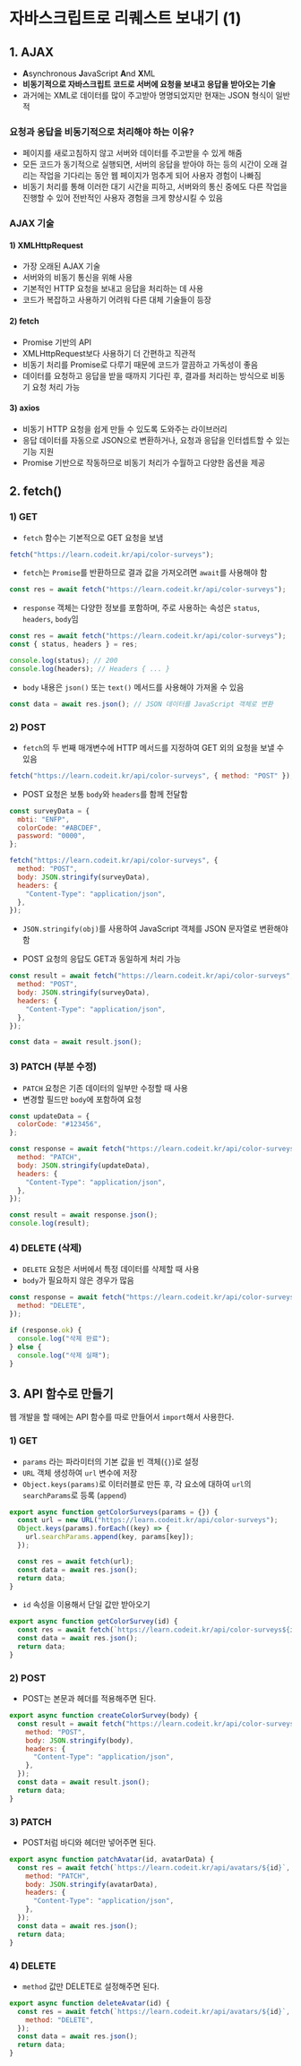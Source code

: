 # 자바스크립트로 리퀘스트 보내기 (1)

## 1. AJAX

- **A**synchronous **J**avaScript **A**nd **X**ML
- **비동기적으로 자바스크립트 코드로 서버에 요청을 보내고 응답을 받아오는 기술**
- 과거에는 XML로 데이터를 많이 주고받아 명명되었지만 현재는 JSON 형식이 일반적

### 요청과 응답을 비동기적으로 처리해야 하는 이유?

- 페이지를 새로고침하지 않고 서버와 데이터를 주고받을 수 있게 해줌
- 모든 코드가 동기적으로 실행되면, 서버의 응답을 받아야 하는 등의 시간이 오래 걸리는 작업을 기다리는 동안 웹 페이지가 멈추게 되어 사용자 경험이 나빠짐
- 비동기 처리를 통해 이러한 대기 시간을 피하고, 서버와의 통신 중에도 다른 작업을 진행할 수 있어 전반적인 사용자 경험을 크게 향상시킬 수 있음

### AJAX 기술

#### 1) XMLHttpRequest

- 가장 오래된 AJAX 기술
- 서버와의 비동기 통신을 위해 사용
- 기본적인 HTTP 요청을 보내고 응답을 처리하는 데 사용
- 코드가 복잡하고 사용하기 어려워 다른 대체 기술들이 등장

#### 2) fetch

- Promise 기반의 API
- XMLHttpRequest보다 사용하기 더 간편하고 직관적
- 비동기 처리를 Promise로 다루기 때문에 코드가 깔끔하고 가독성이 좋음
- 데이터를 요청하고 응답을 받을 때까지 기다린 후, 결과를 처리하는 방식으로 비동기 요청 처리 가능

#### 3) axios

- 비동기 HTTP 요청을 쉽게 만들 수 있도록 도와주는 라이브러리
- 응답 데이터를 자동으로 JSON으로 변환하거나, 요청과 응답을 인터셉트할 수 있는 기능 지원
- Promise 기반으로 작동하므로 비동기 처리가 수월하고 다양한 옵션을 제공

## 2. fetch()

### 1) GET

- `fetch` 함수는 기본적으로 GET 요청을 보냄

```js
fetch("https://learn.codeit.kr/api/color-surveys");
```

- `fetch`는 `Promise`를 반환하므로 결과 값을 가져오려면 `await`를 사용해야 함

```js
const res = await fetch("https://learn.codeit.kr/api/color-surveys");
```

- `response` 객체는 다양한 정보를 포함하며, 주로 사용하는 속성은 `status`, `headers`, `body`임

```js
const res = await fetch("https://learn.codeit.kr/api/color-surveys");
const { status, headers } = res;

console.log(status); // 200
console.log(headers); // Headers { ... }
```

- `body` 내용은 `json()` 또는 `text()` 메서드를 사용해야 가져올 수 있음

```js
const data = await res.json(); // JSON 데이터를 JavaScript 객체로 변환
```

### 2) POST

- `fetch`의 두 번째 매개변수에 HTTP 메서드를 지정하여 GET 외의 요청을 보낼 수 있음

```js
fetch("https://learn.codeit.kr/api/color-surveys", { method: "POST" });
```

- POST 요청은 보통 `body`와 `headers`를 함께 전달함

```js
const surveyData = {
  mbti: "ENFP",
  colorCode: "#ABCDEF",
  password: "0000",
};

fetch("https://learn.codeit.kr/api/color-surveys", {
  method: "POST",
  body: JSON.stringify(surveyData),
  headers: {
    "Content-Type": "application/json",
  },
});
```

- `JSON.stringify(obj)`를 사용하여 JavaScript 객체를 JSON 문자열로 변환해야 함

- POST 요청의 응답도 GET과 동일하게 처리 가능

```js
const result = await fetch("https://learn.codeit.kr/api/color-surveys", {
  method: "POST",
  body: JSON.stringify(surveyData),
  headers: {
    "Content-Type": "application/json",
  },
});

const data = await result.json();
```

### 3) PATCH (부분 수정)

- `PATCH` 요청은 기존 데이터의 일부만 수정할 때 사용
- 변경할 필드만 `body`에 포함하여 요청

```js
const updateData = {
  colorCode: "#123456",
};

const response = await fetch("https://learn.codeit.kr/api/color-surveys/1", {
  method: "PATCH",
  body: JSON.stringify(updateData),
  headers: {
    "Content-Type": "application/json",
  },
});

const result = await response.json();
console.log(result);
```

### 4) DELETE (삭제)

- `DELETE` 요청은 서버에서 특정 데이터를 삭제할 때 사용
- `body`가 필요하지 않은 경우가 많음

```js
const response = await fetch("https://learn.codeit.kr/api/color-surveys/1", {
  method: "DELETE",
});

if (response.ok) {
  console.log("삭제 완료");
} else {
  console.log("삭제 실패");
}
```

## 3. API 함수로 만들기

웹 개발을 할 때에는 API 함수를 따로 만들어서 `import`해서 사용한다.

### 1) GET

- `params` 라는 파라미터의 기본 값을 빈 객체(`{}`)로 설정
- `URL` 객체 생성하여 `url` 변수에 저장
- `Object.keys(params)`로 이터러블로 만든 후, 각 요소에 대하여 `url`의 `searchParams`로 등록 (`append`)

```javascript
export async function getColorSurveys(params = {}) {
  const url = new URL("https://learn.codeit.kr/api/color-surveys");
  Object.keys(params).forEach((key) => {
    url.searchParams.append(key, params[key]);
  });

  const res = await fetch(url);
  const data = await res.json();
  return data;
}
```

- `id` 속성을 이용해서 단일 값만 받아오기

```js
export async function getColorSurvey(id) {
  const res = await fetch(`https://learn.codeit.kr/api/color-surveys${id}`);
  const data = await res.json();
  return data;
}
```

### 2) POST

- POST는 본문과 헤더를 적용해주면 된다.

```js
export async function createColorSurvey(body) {
  const result = await fetch("https://learn.codeit.kr/api/color-surveys", {
    method: "POST",
    body: JSON.stringify(body),
    headers: {
      "Content-Type": "application/json",
    },
  });
  const data = await result.json();
  return data;
}
```

### 3) PATCH

- POST처럼 바디와 헤더만 넣어주면 된다.

```js
export async function patchAvatar(id, avatarData) {
  const res = await fetch(`https://learn.codeit.kr/api/avatars/${id}`, {
    method: "PATCH",
    body: JSON.stringify(avatarData),
    headers: {
      "Content-Type": "application/json",
    },
  });
  const data = await res.json();
  return data;
}
```

### 4) DELETE

- `method` 값만 DELETE로 설정해주면 된다.

```js
export async function deleteAvatar(id) {
  const res = await fetch(`https://learn.codeit.kr/api/avatars/${id}`, {
    method: "DELETE",
  });
  const data = await res.json();
  return data;
}
```
